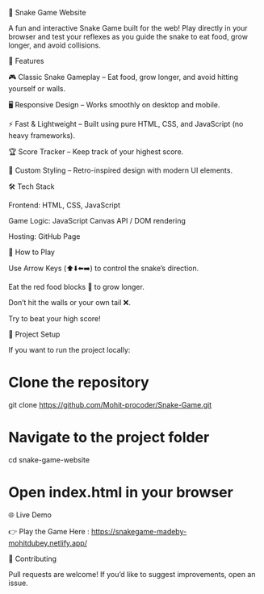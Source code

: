 🐍 Snake Game Website

A fun and interactive Snake Game built for the web! Play directly in your browser and test your reflexes as you guide the snake to eat food, grow longer, and avoid collisions.

🚀 Features

🎮 Classic Snake Gameplay – Eat food, grow longer, and avoid hitting yourself or walls.

🖥️ Responsive Design – Works smoothly on desktop and mobile.

⚡ Fast & Lightweight – Built using pure HTML, CSS, and JavaScript (no heavy frameworks).

🏆 Score Tracker – Keep track of your highest score.

🎨 Custom Styling – Retro-inspired design with modern UI elements.

🛠️ Tech Stack

Frontend: HTML, CSS, JavaScript

Game Logic: JavaScript Canvas API / DOM rendering

Hosting: GitHub Page

🎯 How to Play

Use Arrow Keys (⬆️⬇️⬅️➡️) to control the snake’s direction.

Eat the red food blocks 🍎 to grow longer.

Don’t hit the walls or your own tail ❌.

Try to beat your high score!

📂 Project Setup

If you want to run the project locally:

# Clone the repository
git clone https://github.com/Mohit-procoder/Snake-Game.git  

# Navigate to the project folder
cd snake-game-website  

# Open index.html in your browser

🌐 Live Demo

👉 Play the Game Here : https://snakegame-madeby-mohitdubey.netlify.app/

🤝 Contributing

Pull requests are welcome! If you’d like to suggest improvements, open an issue.

